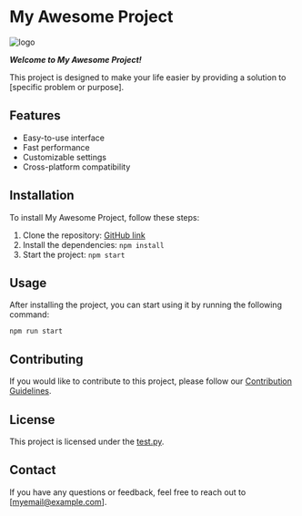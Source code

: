 # My Awesome Project

![logo](https://static.ru-mi.com/upload/resize_cache/iblock/a3f/440_440_1/sigfk7v0bweoa5qkefew8k0j462dbgtp.jpeg)


***Welcome to My Awesome Project!***

This project is designed to make your life easier by providing a solution to [specific problem or purpose].

## Features
- Easy-to-use interface
- Fast performance
- Customizable settings
- Cross-platform compatibility

## Installation
To install My Awesome Project, follow these steps:
1. Clone the repository: [GitHub link](https://github.com/NastyNastya2024/practicum)
2. Install the dependencies: `npm install`
3. Start the project: `npm start`

## Usage
After installing the project, you can start using it by running the following command:
```
npm run start
```

## Contributing
If you would like to contribute to this project, please follow our [Contribution Guidelines](CONTRIBUTING.md).

## License
This project is licensed under the [test.py](TEST.py).

## Contact
If you have any questions or feedback, feel free to reach out to [myemail@example.com].